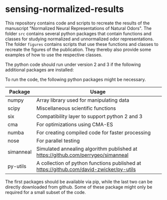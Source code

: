 # sensing-normalized-results

This repository contains code and scripts to recreate the results of the manuscript "Normalized Neural Representations of Natural Odors".
The folder `src` contains several python packages that contain functions and classes for studying normalized and unnormalized odor representations.
The folder `figures` contains scripts that use these functions and classes to recreate the figures of the publication.
They thereby also provide some examples of how to use the respective classes.

The python code should run under version 2 and 3 if the following additional packages are installed:

To run the code, the following python packages might be necessary. 

Package     | Usage
------------|-------------------------------------------
numpy       | Array library used for manipulating data
scipy       | Miscellaneous scientific functions
six         | Compatibility layer to support python 2 and 3
cma         | For optimizations using CMA-ES
numba       | For creating compiled code for faster processing
nose        | For parallel testing
simanneal   | Simulated annealing algorithm published at https://github.com/perrygeo/simanneal
py-utils    | A collection of python functions published at https://github.com/david-zwicker/py-utils

The first packages should be available via pip, while the last two can be directly downloaded from github.
Some of these package might only be required for a small subset of the code.
